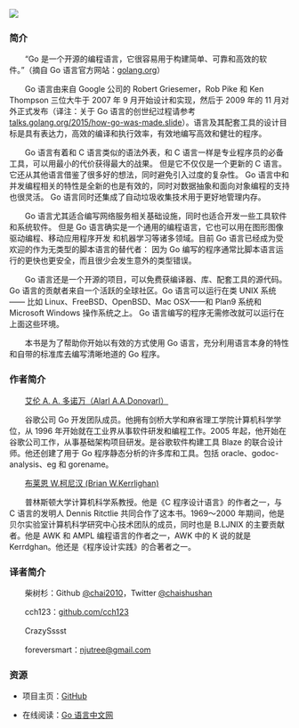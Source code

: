 ![](https://books.studygolang.com/gopl-zh/cover_middle.jpg)

### 简介

　　“Go 是一个开源的编程语言，它很容易用于构建简单、可靠和高效的软件。”（摘自 Go 语言官方网站：[golang.org](//golang.org)）
  
　　Go 语言由来自 Google 公司的 Robert Griesemer，Rob Pike 和 Ken Thompson 三位大牛于 2007 年 9 月开始设计和实现，然后于 2009 年的 11 月对外正式发布（译注：关于 Go 语言的创世纪过程请参考 [talks.golang.org/2015/how-go-was-made.slide](//talks.golang.org/2015/how-go-was-made.slide)）。语言及其配套工具的设计目标是具有表达力，高效的编译和执行效率，有效地编写高效和健壮的程序。
  
　　Go 语言有着和 C 语言类似的语法外表，和 C 语言一样是专业程序员的必备工具，可以用最小的代价获得最大的战果。 但是它不仅仅是一个更新的 C 语言。它还从其他语言借鉴了很多好的想法，同时避免引入过度的复杂性。 Go 语言中和并发编程相关的特性是全新的也是有效的，同时对数据抽象和面向对象编程的支持也很灵活。 Go 语言同时还集成了自动垃圾收集技术用于更好地管理内存。
  
　　Go 语言尤其适合编写网络服务相关基础设施，同时也适合开发一些工具软件和系统软件。 但是 Go 语言确实是一个通用的编程语言，它也可以用在图形图像驱动编程、移动应用程序开发 和机器学习等诸多领域。目前 Go 语言已经成为受欢迎的作为无类型的脚本语言的替代者： 因为 Go 编写的程序通常比脚本语言运行的更快也更安全，而且很少会发生意外的类型错误。
  
　　Go 语言还是一个开源的项目，可以免费获编译器、库、配套工具的源代码。 Go 语言的贡献者来自一个活跃的全球社区。Go 语言可以运行在类 UNIX 系统—— 比如 Linux、FreeBSD、OpenBSD、Mac OSX——和 Plan9 系统和 Microsoft Windows 操作系统之上。 Go 语言编写的程序无需修改就可以运行在上面这些环境。
  
　　本书是为了帮助你开始以有效的方式使用 Go 语言，充分利用语言本身的特性和自带的标准库去编写清晰地道的 Go 程序。

### 作者简介

　　[艾伦 A. A. 多诺万（Alarl A.A.Donovarl）](//github.com/adonovan)

　　谷歌公司 Go 开发团队成员。他拥有剑桥大学和麻省理工学院计算机科学学位，从 1996 年开始就在工业界从事软件研发和编程工作。2005 年起，他开始在谷歌公司工作，从事基础架构项目研发。是谷歌软件构建工具 Blaze 的联合设计师。他还创建了用于 Go 程序静态分析的许多库和工具。包括 oracle、godoc-analysis、eg 和 gorename。

　　[布莱恩 W.柯尼汉 (Brian W.Kerrlighan)](//www.cs.princeton.edu/~bwk/)

　　普林斯顿大学计算机科学系教授。他是《C 程序设计语言》的作者之一，与 C 语言的发明人 Dennis Ritctlie 共同合作了这本书。1969～2000 年期间，他是贝尔实验室计算机科学研究中心技术团队的成员，同时也是 B.LJNIX 的主要贡献者。他是 AWK 和 AMPL 编程语言的作者之一，AWK 中的 K 说的就是 Kerrdghan。他还是《程序设计实践》的合著者之一。

### 译者简介

　　柴树杉：Github [@chai2010](//github.com/chai2010)，Twitter [@chaishushan](//twitter.com/chaishushan)

　　cch123：[github.com/cch123](//github.com/cch123)

　　CrazySssst

　　foreversmart：<njutree@gmail.com>

### 资源

* 项目主页：[GitHub](//github.com/golang-china/gopl-zh)

* 在线阅读：[Go 语言中文网](//books.studygolang.com/gopl-zh/)
